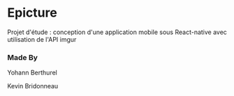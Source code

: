 # Epicture

Projet d'étude : conception d'une application mobile sous React-native avec utilisation de l'API imgur

### Made By
Yohann Berthurel

Kevin Bridonneau
